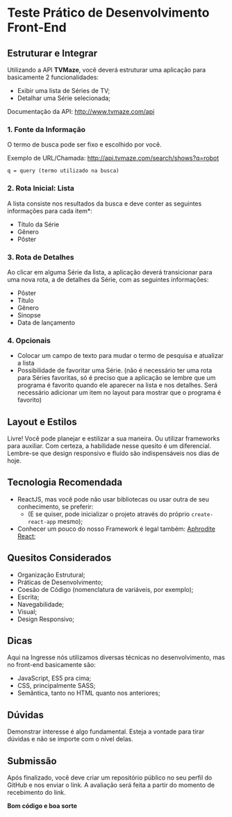# Teste Prático de Desenvolvimento Front-End

## Estruturar e Integrar
Utilizando a API **TVMaze**, você deverá estruturar uma aplicação para basicamente 2 funcionalidades:
- Exibir uma lista de Séries de TV;
- Detalhar uma Série selecionada;

Documentação da API: http://www.tvmaze.com/api

### 1. Fonte da Informação
O termo de busca pode ser fixo e escolhido por você.

Exemplo de URL/Chamada: http://api.tvmaze.com/search/shows?q=robot
```
q = query (termo utilizado na busca)
```

### 2. Rota Inicial: Lista
A lista consiste nos resultados da busca e deve conter as seguintes informações para cada item*:
- Título da Série
- Gênero
- Pôster

### 3. Rota de Detalhes
Ao clicar em alguma Série da lista, a aplicação deverá transicionar para uma nova rota, a de detalhes da Série, com as seguintes informações:
- Pôster
- Título
- Gênero
- Sinopse
- Data de lançamento

### 4. Opcionais
- Colocar um campo de texto para mudar o termo de pesquisa e atualizar a lista
- Possibilidade de favoritar uma Série. 
  (não é necessário ter uma rota para Séries favoritas, só é preciso que a aplicação se lembre que um programa é favorito quando ele aparecer na lista e nos detalhes. Será necessário adicionar um item no layout para mostrar que o programa é favorito)

## Layout e Estilos
Livre!
Você pode planejar e estilizar a sua maneira. Ou utilizar frameworks para auxiliar.
Com certeza, a habilidade nesse quesito é um diferencial.
Lembre-se que design responsivo e fluído são indispensáveis nos dias de hoje.

## Tecnologia Recomendada
- ReactJS, mas você pode não usar bibliotecas ou usar outra de seu conhecimento, se preferir:
  - (E se quiser, pode inicializar o projeto através do próprio `create-react-app` mesmo);
- Conhecer um pouco do nosso Framework é legal também: [Aphrodite React](https://ingresse.github.io/aphrodite-react);

## Quesitos Considerados
- Organização Estrutural;
- Práticas de Desenvolvimento;
- Coesão de Código (nomenclatura de variáveis, por exemplo);
- Escrita;
- Navegabilidade;
- Visual;
- Design Responsivo;

## Dicas
Aqui na Ingresse nós utilizamos diversas técnicas no desenvolvimento, mas no front-end basicamente são:
- JavaScript, ES5 pra cima;
- CSS, principalmente SASS;
- Semântica, tanto no HTML quanto nos anteriores;

## Dúvidas
Demonstrar interesse é algo fundamental.
Esteja a vontade para tirar dúvidas e não se importe com o nível delas.

## Submissão
Após finalizado, você deve criar um repositório público no seu perfil do GitHub e nos enviar o link.
A avaliação será feita a partir do momento de recebimento do link.

**Bom código e boa sorte**